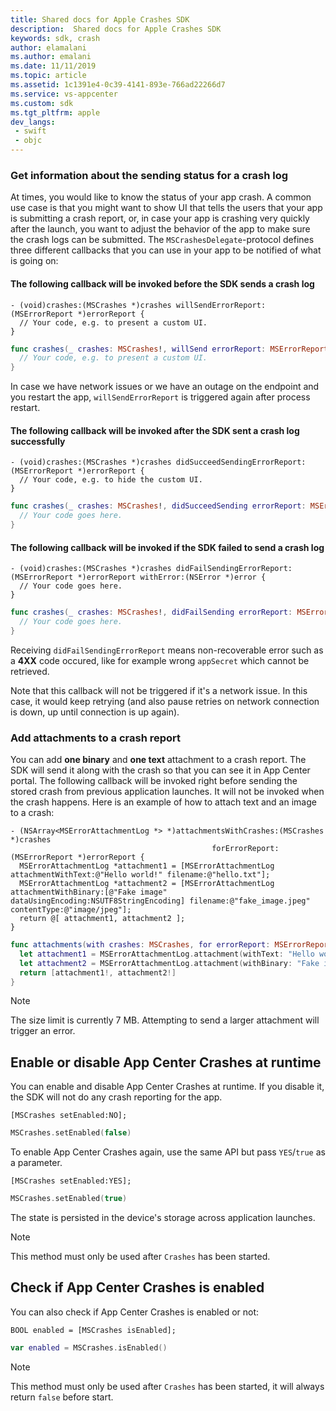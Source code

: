 ```yaml
---
title: Shared docs for Apple Crashes SDK
description:  Shared docs for Apple Crashes SDK
keywords: sdk, crash
author: elamalani
ms.author: emalani
ms.date: 11/11/2019
ms.topic: article
ms.assetid: 1c1391e4-0c39-4141-893e-766ad22266d7
ms.service: vs-appcenter
ms.custom: sdk
ms.tgt_pltfrm: apple
dev_langs:  
 - swift
 - objc
---
```


### Get information about the sending status for a crash log

At times, you would like to know the status of your app crash. A common use case is that you might want to show UI that tells the users that your app is submitting a crash report, or, in case your app is crashing very quickly after the launch, you want to adjust the behavior of the app to make sure the crash logs can be submitted. The `MSCrashesDelegate`-protocol defines three different callbacks that you can use in your app to be notified of what is going on:

#### The following callback will be invoked before the SDK sends a crash log

```objc
- (void)crashes:(MSCrashes *)crashes willSendErrorReport:(MSErrorReport *)errorReport {
  // Your code, e.g. to present a custom UI.
}
```
```swift
func crashes(_ crashes: MSCrashes!, willSend errorReport: MSErrorReport!) {
  // Your code, e.g. to present a custom UI.
}
```
In case we have network issues or we have an outage on the endpoint and you restart the app, `willSendErrorReport` is triggered again after process restart.

#### The following callback will be invoked after the SDK sent a crash log successfully

```objc
- (void)crashes:(MSCrashes *)crashes didSucceedSendingErrorReport:(MSErrorReport *)errorReport {
  // Your code, e.g. to hide the custom UI.
}
```
```swift
func crashes(_ crashes: MSCrashes!, didSucceedSending errorReport: MSErrorReport!) {
  // Your code goes here.
}
```

#### The following callback will be invoked if the SDK failed to send a crash log

```objc
- (void)crashes:(MSCrashes *)crashes didFailSendingErrorReport:(MSErrorReport *)errorReport withError:(NSError *)error {
  // Your code goes here.
}
```
```swift
func crashes(_ crashes: MSCrashes!, didFailSending errorReport: MSErrorReport!, withError error: Error!) {
  // Your code goes here.
}
```

Receiving `didFailSendingErrorReport` means non-recoverable error such as a **4XX** code occured, like for example wrong `appSecret` which cannot be retrieved.

Note that this callback will not be triggered if it's a network issue. In this case, it would keep retrying (and also pause retries on network connection is down, up until connection is up again). 

### Add attachments to a crash report

You can add **one binary** and **one text** attachment to a crash report. The SDK will send it along with the crash so that you can see it in App Center portal. The following callback will be invoked right before sending the stored crash from previous application launches. It will not be invoked when the crash happens. Here is an example of how to attach text and an image to a crash:

```objc
- (NSArray<MSErrorAttachmentLog *> *)attachmentsWithCrashes:(MSCrashes *)crashes
                                             forErrorReport:(MSErrorReport *)errorReport {
  MSErrorAttachmentLog *attachment1 = [MSErrorAttachmentLog attachmentWithText:@"Hello world!" filename:@"hello.txt"];
  MSErrorAttachmentLog *attachment2 = [MSErrorAttachmentLog attachmentWithBinary:[@"Fake image" dataUsingEncoding:NSUTF8StringEncoding] filename:@"fake_image.jpeg" contentType:@"image/jpeg"];
  return @[ attachment1, attachment2 ];
}
```
```swift
func attachments(with crashes: MSCrashes, for errorReport: MSErrorReport) -> [MSErrorAttachmentLog] {
  let attachment1 = MSErrorAttachmentLog.attachment(withText: "Hello world!", filename: "hello.txt")
  let attachment2 = MSErrorAttachmentLog.attachment(withBinary: "Fake image".data(using: String.Encoding.utf8), filename: nil, contentType: "image/jpeg")
  return [attachment1!, attachment2!]
}
```

> [!NOTE]
> The size limit is currently 7 MB. Attempting to send a larger attachment will trigger an error.

## Enable or disable App Center Crashes at runtime

You can enable and disable App Center Crashes at runtime. If you disable it, the SDK will not do any crash reporting for the app.

```objc
[MSCrashes setEnabled:NO];
```
```swift
MSCrashes.setEnabled(false)
```

To enable App Center Crashes again, use the same API but pass `YES`/`true` as a parameter.

```objc
[MSCrashes setEnabled:YES];
```
```swift
MSCrashes.setEnabled(true)
```

The state is persisted in the device's storage across application launches.

> [!NOTE]
> This method must only be used after `Crashes` has been started.

## Check if App Center Crashes is enabled

You can also check if App Center Crashes is enabled or not:

```objc
BOOL enabled = [MSCrashes isEnabled];
```
```swift
var enabled = MSCrashes.isEnabled()
```

> [!NOTE]
> This method must only be used after `Crashes` has been started, it will always return `false` before start.
